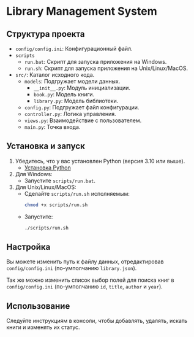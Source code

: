 # Library Management System

## Структура проекта
- `config/config.ini`: Конфигурационный файл.
- `scripts`
  - `run.bat`: Скрипт для запуска приложения на Windows.
  - `run.sh`: Скрипт для запуска приложения на Unix/Linux/MacOS.
- `src/`: Каталог исходного кода.
  - `models`: Подгружает модели данных.
    - `__init__.py`: Модуль инициализации.
    - `book.py`: Модель книги.
    - `library.py`: Модель библиотеки.
  - `config.py`: Подгружает файл конфигурации.
  - `controller.py`: Логика управления.
  - `views.py`: Взаимодействие с пользователем.
  - `main.py`: Точка входа.

## Установка и запуск
1. Убедитесь, что у вас установлен Python (версия 3.10 или выше).
    - [Установка Python](https://www.python.org/downloads/)
2. Для Windows:
   - Запустите `scripts/run.bat`.
3. Для Unix/Linux/MacOS:
   - Сделайте `scripts/run.sh` исполняемым:
     ```bash
     chmod +x scripts/run.sh
     ```
   - Запустите:
     ```bash
     ./scripts/run.sh
     ```

## Настройка
Вы можете изменить путь к файлу данных, отредактировав `config/config.ini` (по-умполчанию `library.json`).  

Так же можно изменить список выбор полей для поиска книг в `config/config.ini` (по-умполчанию `id`, `title`, `author` и `year`).


## Использование
Следуйте инструкциям в консоли, чтобы добавлять, удалять, искать книги и изменять их статус.
